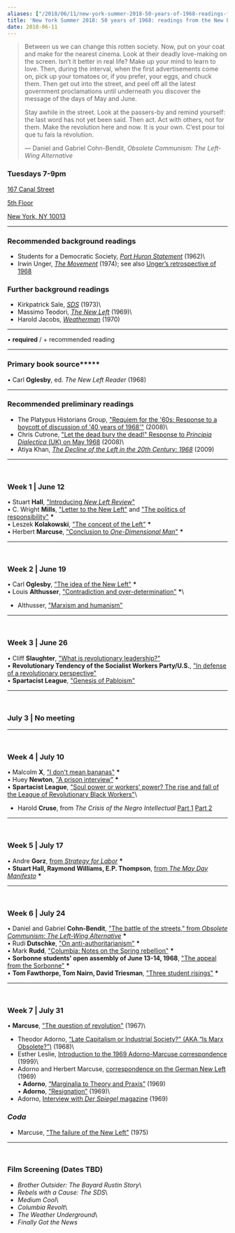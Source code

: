 ```yaml
---
aliases: ["/2018/06/11/new-york-summer-2018-50-years-of-1968-readings-from-the-new-left"]
title: 'New York Summer 2018: 50 years of 1968: readings from the New Left'
date: 2018-06-11
---
```


> Between us we can change this rotten society. Now, put on your coat
> and make for the nearest cinema. Look at their deadly love-making on
> the screen. Isn’t it better in real life? Make up your mind to learn
> to love. Then, during the interval, when the first advertisements come
> on, pick up your tomatoes or, if you prefer, your eggs, and chuck
> them. Then get out into the street, and peel off all the latest
> government proclamations until underneath you discover the message of
> the days of May and June.
>
> Stay awhile in the street. Look at the passers-by and remind yourself:
> the last word has not yet been said. Then act. Act with others, not
> for them. Make the revolution here and now. It is your own. C’est pour
> toi que tu fais la révolution.
>
> — Daniel and Gabriel Cohn-Bendit, *Obsolete Communism: The Left-Wing
> Alternative*


### Tuesdays 7-9pm

<div>

[167 Canal
Street](https://maps.google.com/?q=167+Canal+Street+5th+Floor+New+York,+NY+10013&entry=gmail&source=g)

</div>

<div>

[5th
Floor](https://maps.google.com/?q=167+Canal+Street+5th+Floor+New+York,+NY+10013&entry=gmail&source=g)

</div>

<div>

[New York, NY
10013](https://maps.google.com/?q=167+Canal+Street+5th+Floor+New+York,+NY+10013&entry=gmail&source=g)

</div>

------------------------------------------------------------------------

### Recommended background readings

+ Students for a Democratic Society, [*Port Huron
Statement*](http://www2.iath.virginia.edu/sixties/HTML_docs/Resources/Primary/Manifestos/SDS_Port_Huron.html)
(1962)\
+ Irwin Unger, [*The
Movement*](https://drive.google.com/file/d/1ybjBirpxTL50soVEiRK1RRU80Uov6BDb/view)
(1974); see also [Unger’s retrospective of
1968](http://www.lehman.edu/vpadvance/artgallery/gallery/turning_point/unger.htm)

### Further background readings

+ Kirkpatrick Sale, [*SDS*](http://www.sds-1960s.org/books/sds.pdf)
(1973)\
+ Massimo Teodori, [*The New
Left*](http://www.sds-1960s.org/books/newleft.pdf) (1969)\
+ Harold Jacobs,
[*Weatherman*](http://www.sds-1960s.org/books/weatherman.pdf) (1970)

------------------------------------------------------------------------

• **required** / + recommended reading

------------------------------------------------------------------------

### Primary book source**\***

• Carl **Oglesby**, ed. *The New Left Reader* (1968)

------------------------------------------------------------------------

### Recommended preliminary readings

+ The Platypus Historians Group, ["Requiem for the '60s: Response to a
boycott of discussion of '40 years of
1968'"](https://platypus1917.org/2008/05/01/requiem-for-the-60s-response/)
(2008)\
+ Chris Cutrone, ["Let the dead bury the dead!" Response to *Principia
Dialectica* (UK) on May
1968](https://platypus1917.org/2008/05/01/let-the-dead-bury-the-dead-response-to-principia-dialectica-uk-on-may-1968/)
(2008)\
+ Atiya Khan, [*The Decline of the Left in the 20th Century:
1968*](https://platypus1917.org/2009/11/18/the-decline-of-the-left-in-the-20th-century-1968/)
(2009)

------------------------------------------------------------------------

<div style="clear: both; height: 15px;">

</div>

### Week 1 | June 12

• Stuart **Hall**, ["Introducing *New Left
Review*"](https://platypus1917.org/wp-content/uploads/Stuart-Hall-Introducing-New-Left-Review.pdf)\
• C. Wright **Mills**, ["Letter to the New
Left"](https://platypus1917.org/wp-content/uploads/C.-Wright-Mills-Letter-to-the-New-Left.pdf)
and ["The politics of
responsibility"](https://platypus1917.org/wp-content/uploads/C.-Wright-Mills-The-Politics-of-Responsibility.pdf)
**\***\
• Leszek **Kolakowski**, ["The concept of the
Left"](https://platypus1917.org/wp-content/uploads/Leszek-Kolakowski-The-Concept-of-the-Left.pdf)
**\***\
• Herbert **Marcuse**, ["Conclusion to *One-Dimensional
Man*"](https://platypus1917.org/wp-content/uploads/Herbert-Marcuse-from-One-Dimensional-Man.pdf)
**\***

------------------------------------------------------------------------

<div style="clear: both; height: 15px;">

</div>

### Week 2 | June 19

• Carl **Oglesby**, ["The idea of the New
Left"](https://platypus1917.org/wp-content/uploads/Carl-Oglesby-Introduction-The-Idea-of-The-New-Left.pdf)
**\***\
• Louis **Althusser**, ["Contradiction and
over-determination"](https://platypus1917.org/wp-content/uploads/Louis-Althusser-Contradiction-and-Overdetermination.pdf)
**\***\
+ Althusser, ["Marxism and
humanism"](https://platypus1917.org/wp-content/uploads/Louis-Althusser-Marxism-and-Humanism.pdf)

------------------------------------------------------------------------

<div style="clear: both; height: 15px;">

</div>

### Week 3 | June 26

• Cliff **Slaughter**, ["What is revolutionary
leadership?"](https://platypus1917.org/wp-content/uploads/Cliff-Slaughter-What-is-Revolutionary-Leadership.pdf)\
• **Revolutionary Tendency of the Socialist Workers Party/U.S.**, ["In
defense of a revolutionary
perspective"](https://platypus1917.org/wp-content/uploads/Revolutionary-Tendency-of-the-SWP-In-Defense-of-a-Revolutionary-Perspective.pdf)\
• **Spartacist League**, ["Genesis of
Pabloism"](https://platypus1917.org/wp-content/uploads/Spartacist-League-Genesis-of-Pabloism.pdf)

------------------------------------------------------------------------

<div style="clear: both; height: 15px;">

</div>

### July 3 | No meeting

</div>

------------------------------------------------------------------------

<div style="clear: both; height: 15px;">

</div>

### Week 4 | July 10

• Malcolm **X**, ["I don't mean
bananas"](https://platypus1917.org/wp-content/uploads/Malcolm-X-_I-Don_t-Mean-Bananas_.pdf)
**\***\
• Huey **Newton**, ["A prison
interview"](https://platypus1917.org/wp-content/uploads/Huey-Newton-A-Prison-Interview.pdf)
**\***\
• **Spartacist League**, ["Soul power or workers' power? The rise and
fall of the League of Revolutionary Black
Workers"](https://platypus1917.org/wp-content/uploads/Spartacist-League-League-of-Revolutionary-Black-Workers.pdf)\
+ Harold **Cruse**, from *The Crisis of the Negro Intellectual* [Part
1](https://platypus1917.org/wp-content/uploads/Harold-Cruse-The-Crisis-of-the-Negro-Intellectual-Selections-Part-1-3-10-and-11-63.pdf)
[Part
2](https://platypus1917.org/wp-content/uploads/Harold-Cruse-The-Crisis-of-the-Negro-Intellectual-Selections-Part-2-451-475-and-544-565.pdf)

------------------------------------------------------------------------

<div style="clear: both; height: 15px;">

</div>

### Week 5 | July 17

• Andre **Gorz**, [from *Strategy for
Labor*](https://platypus1917.org/wp-content/uploads/André-Gorz-from-Strategy-for-Labor-1.pdf)
**\***\
• **Stuart Hall, Raymond Williams, E.P. Thompson**, [from *The May Day
Manifesto*](https://platypus1917.org/wp-content/uploads/Stuart-Hall-Raymond-Williams-and-Edward-Thomson-from-May-Day-Manifesto.pdf)
**\***

------------------------------------------------------------------------

<div style="clear: both; height: 15px;">

</div>

### Week 6 | July 24

• Daniel and Gabriel **Cohn-Bendit**, ["The battle of the streets," from
*Obsolete Communism: The Left-Wing
Alternative*](https://platypus1917.org/wp-content/uploads/Daniel-and-Gabriel-Cohn-Bendit-The-Battle-of-the-Streets-_C_est-Pour-Toi-Que-Tu-Fais-La-Révolution_.pdf)
**\***\
• Rudi **Dutschke**, ["On
anti-authoritarianism"](https://platypus1917.org/wp-content/uploads/Rudi-Dutschke-On-Anti-authoritarianism.pdf)
**\***\
• Mark **Rudd**, ["Columbia: Notes on the Spring
rebellion"](https://platypus1917.org/wp-content/uploads/Mark-Rudd-Columbia-Notes-on-the-Spring-Rebellion.pdf)
**\***\
• **Sorbonne students' open assembly of June 13-14, 1968**, ["The appeal
from the
Sorbonne"](https://platypus1917.org/wp-content/uploads/The-Appeal-from-the-Sorbonne.pdf)
**\***\
• **Tom Fawthorpe, Tom Nairn, David Triesman**, ["Three student
risings"](https://platypus1917.org/wp-content/uploads/Tom-Fawthrop-Tom-Nairn-and-David-Triesman-Three-Student-Risings.pdf)
**\***

------------------------------------------------------------------------

<div style="clear: both; height: 15px;">

</div>

### Week 7 | July 31

• **Marcuse**, ["The question of
revolution"](https://platypus1917.org/wp-content/uploads/Herbert-Marcuse-The-Question-of-Revolution.pdf)
(1967)\
+ Theodor Adorno, [“Late Capitalism or Industrial Society?” (AKA “Is
Marx
Obsolete?”)](/wp-content/uploads/readings/adorno_latecapitalism.pdf)
(1968)\
+ Esther Leslie, [Introduction to the 1969 Adorno-Marcuse
correspondence](http://platypus1917.org/wp-content/uploads/2014/10/leslieesther_adornomarcusenewleft.pdf)
(1999)\
+ Adorno and Herbert Marcuse, [correspondence on the German New
Left](http://platypus1917.org/wp-content/uploads/2014/10/adornomarcuse_germannewleft.pdf)
(1969)\
• **Adorno**, [“Marginalia to Theory and
Praxis”](/wp-content/uploads/readings/adorno_marginaliatheorypraxis.pdf)
(1969)\
• **Adorno**,
[“Resignation”](http://platypus1917.org/wp-content/uploads/2014/10/adorno_resignation1969.pdf)
(1969)\
+ Adorno, [Interview with *Der Spiegel*
magazine](https://cominsitu.wordpress.com/2015/09/01/a-conversation-with-theodor-w-adorno-spiegel-1969/)
(1969)

### *Coda*

+ Marcuse, ["The failure of the New
Left"](https://platypus1917.org/wp-content/uploads/archive/rgroups/2006-chicago/marcuse_newleftfailure.pdf)
(1975)

------------------------------------------------------------------------

<div style="clear: both; height: 15px;">

</div>

### Film Screening (Dates TBD)

+ *Brother Outsider: The Bayard Rustin Story*\
+ *Rebels with a Cause: The SDS*\
+ *Medium Cool*\
+ *Columbia Revolt*\
+ *The Weather Underground*\
+ *Finally Got the News*
